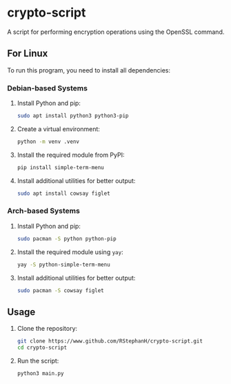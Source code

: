 # crypto-script
A script for performing encryption operations using the OpenSSL command.

## For Linux

To run this program, you need to install all dependencies:

### Debian-based Systems

1. Install Python and pip:
   ```bash
   sudo apt install python3 python3-pip
   ```

2. Create a virtual environment:
   ```bash
   python -m venv .venv
   ```

3. Install the required module from PyPI:
   ```bash
   pip install simple-term-menu
   ```

4. Install additional utilities for better output:
   ```bash
   sudo apt install cowsay figlet
   ```

### Arch-based Systems

1. Install Python and pip:
   ```bash
   sudo pacman -S python python-pip
   ```

2. Install the required module using `yay`:
   ```bash
   yay -S python-simple-term-menu
   ```

3. Install additional utilities for better output:
   ```bash
   sudo pacman -S cowsay figlet
   ```

## Usage

1. Clone the repository:
   ```bash
   git clone https://www.github.com/RStephanH/crypto-script.git
   cd crypto-script
   ```

2. Run the script:
   ```bash
   python3 main.py
   ```

